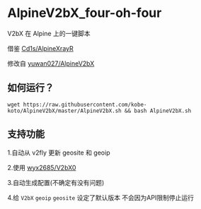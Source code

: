 # AlpineV2bX_four-oh-four

V2bX 在 Alpine 上的一键脚本

借鉴 [Cd1s/AlpineXrayR](https://github.com/Cd1s/alpineXrayR)

修改自 [yuwan027/AlpineV2bX](https://github.com/yuwan027/AlpineV2bX)

## 如何运行？

```shell
wget https://raw.githubusercontent.com/kobe-koto/AlpineV2bX/master/AlpineV2bX.sh && bash AlpineV2bX.sh
```
## 支持功能

1.自动从 v2fly 更新 geosite 和 geoip

2.使用 [wyx2685/V2bX0](https://github.com/wyx2685/V2bX)

3.自动生成配置(不确定有没有问题)

4.给 `V2bX` `geoip` `geosite` 设定了默认版本 不会因为API限制停止运行

